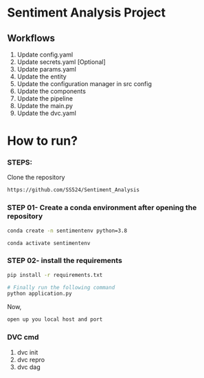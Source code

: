 # Sentiment Analysis Project


## Workflows
1. Update config.yaml
2. Update secrets.yaml [Optional]
3. Update params.yaml
4. Update the entity
5. Update the configuration manager in src config
6. Update the components
7. Update the pipeline
8. Update the main.py
9. Update the dvc.yaml



# How to run?
### STEPS:

Clone the repository

```bash
https://github.com/SS524/Sentiment_Analysis
```
### STEP 01- Create a conda environment after opening the repository

```bash
conda create -n sentimentenv python=3.8 
```

```bash
conda activate sentimentenv
```


### STEP 02- install the requirements
```bash
pip install -r requirements.txt
```


```bash
# Finally run the following command
python application.py
```

Now,
```bash
open up you local host and port
```


### DVC cmd

1. dvc init
2. dvc repro
3. dvc dag

